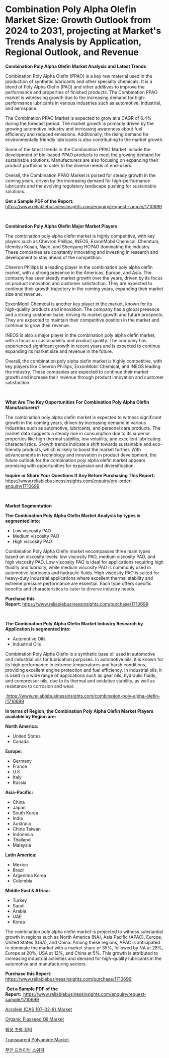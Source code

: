 <p><h1>Combination Poly Alpha Olefin Market Size: Growth Outlook from 2024 to 2031, projecting at Market's Trends Analysis by Application, Regional Outlook, and Revenue</h1></p><p><strong>Combination Poly Alpha Olefin Market Analysis and Latest Trends</strong></p>
<p><p>Combination Poly Alpha Olefin (PPAO) is a key raw material used in the production of synthetic lubricants and other specialty chemicals. It is a blend of Poly Alpha Olefin (PAO) and other additives to improve the performance and properties of finished products. The Combination PPAO market is witnessing growth due to the increasing demand for high-performance lubricants in various industries such as automotive, industrial, and aerospace.</p><p>The Combination PPAO Market is expected to grow at a CAGR of 6.4% during the forecast period. The market growth is primarily driven by the growing automotive industry and increasing awareness about fuel efficiency and reduced emissions. Additionally, the rising demand for environmentally friendly lubricants is also contributing to the market growth.</p><p>Some of the latest trends in the Combination PPAO Market include the development of bio-based PPAO products to meet the growing demand for sustainable solutions. Manufacturers are also focusing on expanding their product portfolios to cater to the diverse needs of end-users.</p><p>Overall, the Combination PPAO Market is poised for steady growth in the coming years, driven by the increasing demand for high-performance lubricants and the evolving regulatory landscape pushing for sustainable solutions.</p></p>
<p><strong>Get a Sample PDF of the Report:&nbsp;</strong> <a href="https://www.reliablebusinessinsights.com/enquiry/request-sample/1710699">https://www.reliablebusinessinsights.com/enquiry/request-sample/1710699</a></p>
<p>&nbsp;</p>
<p><strong>Combination Poly Alpha Olefin Major Market Players</strong></p>
<p><p>The combination poly alpha olefin market is highly competitive, with key players such as Chevron Phillips, INEOS, ExxonMobil Chemical, Chemtura, Idemitsu Kosan, Naco, and Shenyang HCPAO dominating the industry. These companies are constantly innovating and investing in research and development to stay ahead of the competition.</p><p>Chevron Phillips is a leading player in the combination poly alpha olefin market, with a strong presence in the Americas, Europe, and Asia. The company has seen steady market growth over the years, driven by its focus on product innovation and customer satisfaction. They are expected to continue their growth trajectory in the coming years, expanding their market size and revenue.</p><p>ExxonMobil Chemical is another key player in the market, known for its high-quality products and innovation. The company has a global presence and a strong customer base, driving its market growth and future prospects. They are expected to maintain their competitive position in the market and continue to grow their revenue.</p><p>INEOS is also a major player in the combination poly alpha olefin market, with a focus on sustainability and product quality. The company has experienced significant growth in recent years and is expected to continue expanding its market size and revenue in the future.</p><p>Overall, the combination poly alpha olefin market is highly competitive, with key players like Chevron Phillips, ExxonMobil Chemical, and INEOS leading the industry. These companies are expected to continue their market growth and increase their revenue through product innovation and customer satisfaction.</p></p>
<p>&nbsp;</p>
<p><strong>What Are The Key Opportunities For Combination Poly Alpha Olefin Manufacturers?</strong></p>
<p><p>The combination poly alpha olefin market is expected to witness significant growth in the coming years, driven by increasing demand in various industries such as automotive, lubricants, and personal care products. The market data suggests a steady rise in consumption due to its superior properties like high thermal stability, low volatility, and excellent lubricating characteristics. Growth trends indicate a shift towards sustainable and eco-friendly products, which is likely to boost the market further. With advancements in technology and innovation in product development, the future outlook for the combination poly alpha olefin market appears promising with opportunities for expansion and diversification.</p></p>
<p><strong>Inquire or Share Your Questions If Any Before Purchasing This Report:</strong> <a href="https://www.reliablebusinessinsights.com/enquiry/pre-order-enquiry/1710699">https://www.reliablebusinessinsights.com/enquiry/pre-order-enquiry/1710699</a></p>
<p>&nbsp;</p>
<p><strong>Market Segmentation</strong></p>
<p><strong>The Combination Poly Alpha Olefin Market Analysis by types is segmented into:</strong></p>
<p><ul><li>Low viscosity PAO</li><li>Medium viscosity PAO</li><li>High viscosity PAO</li></ul></p>
<p><p>Combination Poly Alpha Olefin market encompasses three main types based on viscosity levels: low viscosity PAO, medium viscosity PAO, and high viscosity PAO. Low viscosity PAO is ideal for applications requiring high fluidity and lubricity, while medium viscosity PAO is commonly used in automotive lubricants and hydraulic fluids. High viscosity PAO is suited for heavy-duty industrial applications where excellent thermal stability and extreme pressure performance are essential. Each type offers specific benefits and characteristics to cater to diverse industry needs.</p></p>
<p><strong>Purchase this Report:&nbsp;</strong><a href="https://www.reliablebusinessinsights.com/purchase/1710699">https://www.reliablebusinessinsights.com/purchase/1710699</a></p>
<p>&nbsp;</p>
<p><strong>The Combination Poly Alpha Olefin Market Industry Research by Application is segmented into:</strong></p>
<p><ul><li>Automotive Oils</li><li>Industrial Oils</li></ul></p>
<p><p>Combination Poly Alpha Olefin is a synthetic base oil used in automotive and industrial oils for lubrication purposes. In automotive oils, it is known for its high performance in extreme temperatures and harsh conditions, providing excellent engine protection and fuel efficiency. In industrial oils, it is used in a wide range of applications such as gear oils, hydraulic fluids, and compressor oils, due to its thermal and oxidative stability, as well as resistance to corrosion and wear.</p></p>
<p><a href="https://www.reliablebusinessinsights.com/combination-poly-alpha-olefin-r1710699">&nbsp;https://www.reliablebusinessinsights.com/combination-poly-alpha-olefin-r1710699</a></p>
<p><strong>In terms of Region, the Combination Poly Alpha Olefin Market Players available by Region are:</strong></p>
<p>
    <p> <strong> North America: </strong>
        <ul>
            <li>United States</li>
            <li>Canada</li>
        </ul>
        </p> 
    <p> <strong> Europe: </strong>
        <ul>
            <li>Germany</li>
            <li>France</li>
            <li>U.K.</li>
            <li>Italy</li>
            <li>Russia</li>
        </ul>
        </p> 
    <p> <strong> Asia-Pacific: </strong>
        <ul>
            <li>China</li>
            <li>Japan</li>
            <li>South Korea</li>
            <li>India</li>
            <li>Australia</li>
            <li>China Taiwan</li>
            <li>Indonesia</li>
            <li>Thailand</li>
            <li>Malaysia</li>
        </ul>
        </p> 
    <p> <strong> Latin America: </strong>
        <ul>
            <li>Mexico</li>
            <li>Brazil</li>
            <li>Argentina Korea</li>
            <li>Colombia</li>
        </ul>
        </p> 
    <p> <strong> Middle East & Africa: </strong>
        <ul>
            <li>Turkey</li>
            <li>Saudi</li>
            <li>Arabia</li>
            <li>UAE</li>
            <li>Korea</li>
        </ul>
    </p>
    </p>
<p><p>The combination poly alpha olefin market is projected to witness substantial growth in regions such as North America (NA), Asia Pacific (APAC), Europe, United States (USA), and China. Among these regions, APAC is anticipated to dominate the market with a market share of 35%, followed by NA at 28%, Europe at 20%, USA at 12%, and China at 5%. This growth is attributed to increasing industrial activities and demand for high-quality lubricants in the automotive and manufacturing sectors.</p></p>
<p><strong>Purchase this Report: </strong><a href="https://www.reliablebusinessinsights.com/purchase/1710699">https://www.reliablebusinessinsights.com/purchase/1710699</a></p>
<p>&nbsp;<strong>Get a Sample PDF of the Report:&nbsp;&nbsp;</strong><a href="https://www.reliablebusinessinsights.com/enquiry/request-sample/1710699">https://www.reliablebusinessinsights.com/enquiry/request-sample/1710699</a></p>
<p><strong></strong></p>
<p><p><a href="https://github.com/ChiragRp1/Market-Research-Report-List-5/blob/main/acrolein-cas-107-02-8-market.md">Acrolein (CAS 107-02-8) Market</a></p><p><a href="https://issuu.com/reportprime-2/docs/organic-flaxseed-oil-market-size-2030.pptx">Organic Flaxseed Oil Market</a></p><p><a href="https://github.com/laholand/Market-Research-Report-List-4/blob/main/1149675121174.md">범용 조명 장비</a></p><p><a href="https://github.com/LiamDavis60/Market-Research-Report-List-1/blob/main/transparent-polyamide-market.md">Transparent Polyamide Market</a></p><p><a href="https://github.com/KellyLyncyh543964/Market-Research-Report-List-2/blob/main/5562221110343.md">무인 드라이빙 스위퍼</a></p></p>